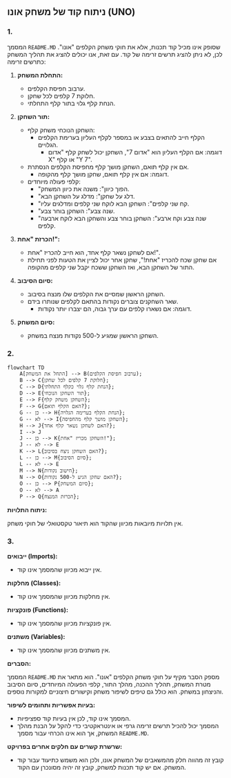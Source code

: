 ## ניתוח קוד של משחק אונו (UNO)

### 1. <algorithm>

המסמך `README.MD` שסופק אינו מכיל קוד תכנות, אלא את חוקי משחק הקלפים "אונו". לכן, לא ניתן להציג תרשים זרימה של קוד. עם זאת, אנו יכולים להציג את תהליך המשחק כתרשים זרימה:

1. **התחלת המשחק:**
   - ערבוב חפיסת הקלפים.
   - חלוקת 7 קלפים לכל שחקן.
   - הנחת קלף גלוי בתור קלף התחלתי.

2. **תור השחקן:**
   - השחקן הנוכחי משחק קלף:
     - הקלף חייב להתאים בצבע או במספר לקלף העליון בערימת הקלפים הגלויים.
       - דוגמה: אם הקלף העליון הוא "אדום 7", השחקן יכול לשחק קלף "אדום X" או קלף "Y 7".
   - אם אין קלף תואם, השחקן מושך קלף מחפיסת הקלפים הנסתרת.
     - דוגמה: אם אין קלף תואם, שחקן מושך קלף מהקופה.
   - קלפי פעולה מיוחדים:
     - "הפוך כיוון": משנה את כיוון המשחק.
     - "דלג על שחקן": מדלג על השחקן הבא.
     - "קח שני קלפים": השחקן הבא לוקח שני קלפים ומדלגים עליו.
     - "שנה צבע": השחקן בוחר צבע.
     - "שנה צבע וקח ארבע": השחקן בוחר צבע והשחקן הבא לוקח ארבעה קלפים.

3. **הכרזת "אחת!":**
   - אם לשחקן נשאר קלף אחד, הוא חייב להכריז "אחת!".
   - אם שחקן שכח להכריז "אחת!", שחקן אחר יכול לציין את הטעות לפני תחילת התור של השחקן הבא, ואז השחקן ששכח יקבל שני קלפים מהקופה.

4. **סיום הסיבוב:**
   - השחקן הראשון שמסיים את הקלפים שלו מנצח בסיבוב.
   - שאר השחקנים צוברים נקודות בהתאם לקלפים שנותרו בידם.
     - דוגמה: אם נשארו קלפים עם ערך גבוה, הם יצברו יותר נקודות.

5. **סיום המשחק:**
    - השחקן הראשון שמגיע ל-500 נקודות מנצח במשחק.

### 2. <mermaid>

```mermaid
flowchart TD
    A[התחל את המשחק] --> B(ערבוב חפיסת הקלפים);
    B --> C{חלוקת 7 קלפים לכל שחקן};
    C --> D{הנחת קלף גלוי כקלף התחלתי};
    D --> E{תור השחקן הנוכחי};
    E --> F{השחקן משחק קלף};
    F --> G{האם הקלף תואם?};
    G -- כן --> H{הנחת הקלף בערימה הגלויה};
    G -- לא --> I{השחקן מושך קלף מהחפיסה};
    H --> J{האם לשחקן נשאר קלף אחד?};
    I --> J
    J -- כן --> K{השחקן מכריז "אחת!"};
    J -- לא --> E
    K --> L{האם השחקן ניצח בסיבוב?};
    L -- כן --> M{סיום הסיבוב};
    L -- לא --> E
    M --> N{חישוב נקודות};
    N --> O{האם שחקן הגיע ל-500 נקודות?};
    O -- כן --> P{סיום המשחק};
    O -- לא --> A
    P --> Q{הכרזת המנצח};
```

**ניתוח התלויות:**

אין תלויות מיובאות מכיוון שהקוד הוא תיאור טקסטואלי של חוקי משחק.

### 3. <explanation>

**ייבואים (Imports):**

- אין ייבוא מכיוון שהמסמך אינו קוד.

**מחלקות (Classes):**

- אין מחלקות מכיוון שהמסמך אינו קוד.

**פונקציות (Functions):**

- אין פונקציות מכיוון שהמסמך אינו קוד.

**משתנים (Variables):**

- אין משתנים מכיוון שהמסמך אינו קוד.

**הסברים:**

המסמך `README.MD` מספק הסבר מקיף על חוקי משחק הקלפים "אונו". הוא מתאר את מטרת המשחק, תהליך ההכנה, מהלך התור, קלפי הפעולה המיוחדים, סיום הסיבוב והניצחון במשחק. הוא כולל גם טיפים לשיפור משחק וקישורים חיצוניים למקורות נוספים.

**בעיות אפשריות ותחומים לשיפור:**

- המסמך אינו קוד, לכן אין בעיות קוד ספציפיות.
- המסמך יכול להכיל תרשים זרימה גרפי או אינטראקטיבי כדי להקל על הבנת מהלך המשחק, אך הוא אינו הכרחי עבור מסמך `README.MD`.

**שרשרת קשרים עם חלקים אחרים בפרויקט:**

- קובץ זה מהווה חלק מהמשאבים של המשחק אונו, ולכן הוא משמש כתיעוד עבור קוד המשחק. אם יש קוד תכנות למשחק, קובץ זה יהיה מסונכרן עם הקוד.